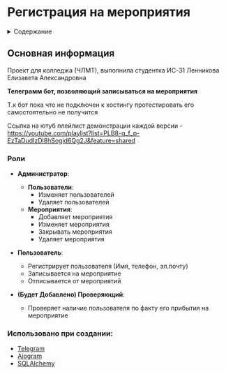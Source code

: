 <H1 id="up" align="center"><H1>Регистрация на мероприятия </H1>

<details>
  <summary>Содержание</summary>
  <ol >
    <li >
      <a href="#info">О Проекте</a>
        <ul>
            <li><a href="#roles">Роли</a></li>
        </ul>
    </li>
    <li >
      <a href="#build_with">Использовалось при создании</a>
    </li>
  </ol>
</details>

<H2 id="info"> Основная информация</H2>
Проект для колледжа (ЧЛМТ), выполнила студентка ИС-31 Ленникова Елизавета Александровна

**Телеграмм бот, позволяющий записываться на мероприятия**

Т.к бот пока что не подключен к хостингу протестировать его самостоятельно не получится

Ссылка на ютуб плейлист демонстрации каждой версии - https://youtube.com/playlist?list=PLB8-q_f_p-EzTaDudIzDl8hSogid6Qg2J&feature=shared


<H3 id="#roles">Роли</H3>

* **Администратор**:
  * **Пользователи**:
    * Изменяет пользователей
    * Удаляет пользователей
  * **Мероприятия**:
    * Добавляет мероприятия
    * Изменяет мероприятия
    * Закрывать мероприятия
    * Удаляет мероприятия

* **Пользователь**:
  * Регистрирует пользователя (Имя, телефон, эл.почту)
  * Записывается на мероприятие
  * Отписывается от мероприятий

* **(Будет Добавлено) Проверяющий**:
  * Проверяет наличие пользователя по факту его прибытия на мероприятие 


<H3 id="build_with"> Использовано при создании: </H3>

* <a href="https://web.telegram.org/">Telegram</a>
* <a href="https://aiogram.dev/">Aiogram</a>
* <a href="https://www.sqlalchemy.org/">SQLAlchemy</a>
